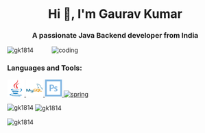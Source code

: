 <h1 align="center">Hi 👋, I'm Gaurav Kumar</h1>
<h3 align="center">A passionate Java Backend developer from India</h3>

<img align="right" alt="coding" width="400" src="https://user-images.githubusercontent.com/55389276/140866485-8fb1c876-9a8f-4d6a-98dc-08c4981eaf70.gif">

<p align="left"> <img src="https://komarev.com/ghpvc/?username=gk1814&label=Profile%20views&color=0e75b6&style=flat" alt="gk1814" /> </p>


<p align="left">
</p>

<h3 align="left">Languages and Tools:</h3>
<p align="left"> <a href="https://www.java.com" target="_blank" rel="noreferrer"> <img src="https://raw.githubusercontent.com/devicons/devicon/master/icons/java/java-original.svg" alt="java" width="40" height="40"/> </a> <a href="https://www.mysql.com/" target="_blank" rel="noreferrer"> <img src="https://raw.githubusercontent.com/devicons/devicon/master/icons/mysql/mysql-original-wordmark.svg" alt="mysql" width="40" height="40"/> </a> <a href="https://www.photoshop.com/en" target="_blank" rel="noreferrer"> <img src="https://raw.githubusercontent.com/devicons/devicon/master/icons/photoshop/photoshop-line.svg" alt="photoshop" width="40" height="40"/> </a> <a href="https://spring.io/" target="_blank" rel="noreferrer"> <img src="https://www.vectorlogo.zone/logos/springio/springio-icon.svg" alt="spring" width="40" height="40"/> </a> </p>

<p><img align="left" src="https://github-readme-stats.vercel.app/api/top-langs?username=gk1814&show_icons=true&locale=en&layout=compact" alt="gk1814" /></p>

<p>&nbsp;<img align="center" src="https://github-readme-stats.vercel.app/api?username=gk1814&show_icons=true&locale=en" alt="gk1814" /></p>

<p><img align="center" src="https://github-readme-streak-stats.herokuapp.com/?user=gk1814&" alt="gk1814" /></p>

